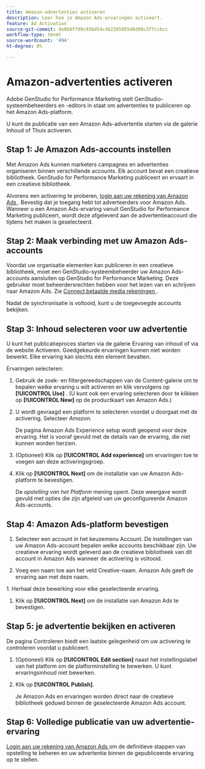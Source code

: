 ```yaml
---
title: Amazon-advertenties activeren
description: Leer hoe je Amazon Ads-ervaringen activeert.
feature: Ad Activation
source-git-commit: de8b0ff99c93bd54c4b2205955d6d99c37fccbcc
workflow-type: tm+mt
source-wordcount: '494'
ht-degree: 0%

---
```


# Amazon-advertenties activeren

Adobe GenStudio for Performance Marketing stelt GenStudio-systeembeheerders en -editors in staat om advertenties te publiceren op het Amazon Ads-platform.

U kunt de publicatie van een Amazon Ads-advertentie starten via de galerie Inhoud of Thuis activeren.

## Stap 1: Je Amazon Ads-accounts instellen

Met Amazon Ads kunnen marketers campagnes en advertenties organiseren binnen verschillende accounts. Elk account bevat een creatieve bibliotheek. GenStudio for Performance Marketing publiceert en ervaart in een creatieve bibliotheek.

Alvorens een activering te proberen, [ login aan uw rekening van Amazon Ads ][1]. Bevestig dat je toegang hebt tot adverteerders voor Amazon Ads. Wanneer u een Amazon Ads-ervaring vanuit GenStudio for Performance Marketing publiceert, wordt deze afgeleverd aan de advertentieaccount die tijdens het maken is geselecteerd.

## Stap 2: Maak verbinding met uw Amazon Ads-accounts

Voordat uw organisatie elementen kan publiceren in een creatieve bibliotheek, moet een GenStudio-systeembeheerder uw Amazon Ads-accounts aansluiten op GenStudio for Performance Marketing. Deze gebruiker moet beheerdersrechten hebben voor het lezen van en schrijven naar Amazon Ads. Zie [ Connect betaalde media rekeningen ][2].

Nadat de synchronisatie is voltooid, kunt u de toegevoegde accounts bekijken.

## Stap 3: Inhoud selecteren voor uw advertentie

U kunt het publicatieproces starten via de galerie Ervaring van inhoud of via de website Activeren. Goedgekeurde ervaringen kunnen niet worden bewerkt. Elke ervaring kan slechts één element bevatten.

Ervaringen selecteren:

1. Gebruik de zoek- en filtergereedschappen van de Content-galerie om te bepalen welke ervaring u wilt activeren en klik vervolgens op **[!UICONTROL Use]** . (U kunt ook een ervaring selecteren door te klikken op **[!UICONTROL New]** op de productkaart van Amazon Ads.)

1. U wordt gevraagd een platform te selecteren voordat u doorgaat met de activering. Selecteer _Amazon_.

   De pagina Amazon Ads Experience setup wordt geopend voor deze ervaring. Het is vooraf gevuld met de details van de ervaring, die niet kunnen worden herzien.

1. (Optioneel) Klik op **[!UICONTROL Add experience]** om ervaringen toe te voegen aan deze activeringsgroep.

1. Klik op **[!UICONTROL Next]** om de installatie van uw Amazon Ads-platform te bevestigen.

   De _opstelling van het Platform_ mening opent. Deze weergave wordt gevuld met opties die zijn afgeleid van uw geconfigureerde Amazon Ads-accounts.

## Stap 4: Amazon Ads-platform bevestigen

1. Selecteer een account in het keuzemenu Account. De instellingen van uw Amazon Ads-account bepalen welke accounts beschikbaar zijn. Uw creatieve ervaring wordt geleverd aan de creatieve bibliotheek van dit account in Amazon Ads wanneer de activering is voltooid.

1. Voeg een naam toe aan het veld Creative-naam. Amazon Ads geeft de ervaring aan met deze naam.

&#x200B;1. Herhaal deze bewerking voor elke geselecteerde ervaring.

1. Klik op **[!UICONTROL Next]** om de installatie van Amazon Ads te bevestigen.

## Stap 5: je advertentie bekijken en activeren

De pagina Controleren biedt een laatste gelegenheid om uw activering te controleren voordat u publiceert.

1. (Optioneel) Klik op **[!UICONTROL Edit section]** naast het instellingslabel van het platform om de platforminstelling te bewerken. U kunt ervaringsinhoud niet bewerken.

1. Klik op **[!UICONTROL Publish]**.

   Je Amazon Ads en ervaringen worden direct naar de creatieve bibliotheek geduwd binnen de geselecteerde Amazon Ads account.

## Stap 6: Volledige publicatie van uw advertentie-ervaring

[ Login aan uw rekening van Amazon Ads ][1] om de definitieve stappen van opstelling te beheren en uw advertentie binnen de gepubliceerde ervaring op te stellen.

[1]: https://advertising.amazon.com/
[2]: /help/user-guide/connectors/connect-channel.md

